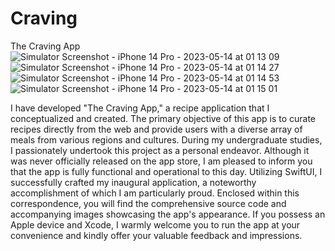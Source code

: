 # Craving
The Craving App
![Simulator Screenshot - iPhone 14 Pro - 2023-05-14 at 01 13 09](https://github.com/ksamuel274/Craving/assets/67990421/9c612ab8-3921-48c5-94d9-01068b7b66fd)
![Simulator Screenshot - iPhone 14 Pro - 2023-05-14 at 01 14 27](https://github.com/ksamuel274/Craving/assets/67990421/17960421-3583-4c9c-955d-e7897495b2ff)
![Simulator Screenshot - iPhone 14 Pro - 2023-05-14 at 01 14 53](https://github.com/ksamuel274/Craving/assets/67990421/c379b687-dfd5-493d-a9a0-1ee0e68074d4)
![Simulator Screenshot - iPhone 14 Pro - 2023-05-14 at 01 15 01](https://github.com/ksamuel274/Craving/assets/67990421/76dcf1f2-c76f-49ab-900a-4c8889539fc8)


I have developed "The Craving App," a recipe application that I conceptualized and created. The primary objective of this app is to curate recipes directly from the web and provide users with a diverse array of meals from various regions and cultures. During my undergraduate studies, I passionately undertook this project as a personal endeavor. Although it was never officially released on the app store, I am pleased to inform you that the app is fully functional and operational to this day. Utilizing SwiftUI, I successfully crafted my inaugural application, a noteworthy accomplishment of which I am particularly proud. Enclosed within this correspondence, you will find the comprehensive source code and accompanying images showcasing the app's appearance. If you possess an Apple device and Xcode, I warmly welcome you to run the app at your convenience and kindly offer your valuable feedback and impressions.
